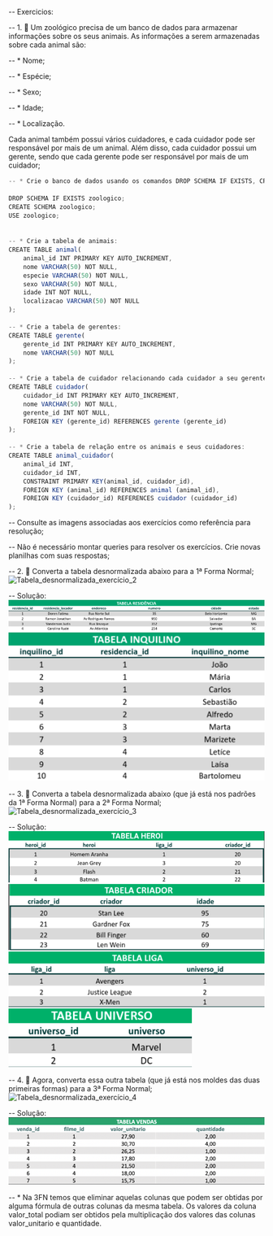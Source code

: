 -- Exercicios: 

-- 1. 🚀 Um zoológico precisa de um banco de dados para armazenar informações sobre os seus animais. As informações a serem armazenadas sobre cada animal são:

-- * Nome;

-- * Espécie;

-- * Sexo;

-- * Idade;

-- * Localização.

Cada animal também possui vários cuidadores, e cada cuidador pode ser responsável por mais de um animal. Além disso, cada cuidador possui um gerente, sendo que cada gerente pode ser responsável por mais de um cuidador;
```js
-- * Crie o banco de dados usando os comandos DROP SCHEMA IF EXISTS, CREATE e USE para derrubar um banco de dados de mesmo nome caso ele já exista, recria-lo e garantir que este banco de dados seja o banco que receberá os comandos a seguir: 

DROP SCHEMA IF EXISTS zoologico;
CREATE SCHEMA zoologico;
USE zoologico;


-- * Crie a tabela de animais: 
CREATE TABLE animal(
    animal_id INT PRIMARY KEY AUTO_INCREMENT,
    nome VARCHAR(50) NOT NULL,
    especie VARCHAR(50) NOT NULL,
    sexo VARCHAR(50) NOT NULL,
    idade INT NOT NULL,
    localizacao VARCHAR(50) NOT NULL
);

-- * Crie a tabela de gerentes: 
CREATE TABLE gerente(
    gerente_id INT PRIMARY KEY AUTO_INCREMENT,
    nome VARCHAR(50) NOT NULL
);

-- * Crie a tabela de cuidador relacionando cada cuidador a seu gerente usando uma chave estrangeira (foreign key): 
CREATE TABLE cuidador(
    cuidador_id INT PRIMARY KEY AUTO_INCREMENT,
    nome VARCHAR(50) NOT NULL,
    gerente_id INT NOT NULL,
    FOREIGN KEY (gerente_id) REFERENCES gerente (gerente_id)
);

-- * Crie a tabela de relação entre os animais e seus cuidadores: 
CREATE TABLE animal_cuidador(
    animal_id INT,
    cuidador_id INT,
    CONSTRAINT PRIMARY KEY(animal_id, cuidador_id),
    FOREIGN KEY (animal_id) REFERENCES animal (animal_id),
    FOREIGN KEY (cuidador_id) REFERENCES cuidador (cuidador_id)
);
```
-- Consulte as imagens associadas aos exercícios como referência para resolução;

-- Não é necessário montar queries para resolver os exercícios. Crie novas planilhas com suas respostas;

-- 2. 🚀 Converta a tabela desnormalizada abaixo para a 1ª Forma Normal;
![Tabela_desnormalizada_exercício_2](./images/tabela_desnormalizada/exercício_2.png)

-- Solução:
![Tabela residência](./images/solution/tabela_residencia.png)
![Tabela inquilino](./images/solution/tabela_inquilino.png)


-- 3. 🚀 Converta a tabela desnormalizada abaixo (que já está nos padrões da 1ª Forma Normal) para a 2ª Forma Normal;
![Tabela_desnormalizada_exercício_3](./images/tabela_desnormalizada/exercício_3.png)

-- Solução:
![Tabela heroi](./images/solution/tabela_heroi.png)
![Tabela criador](./images/solution/tabela_criador.png)
![Tabela liga](./images/solution/tabela_liga.png)
![Tabela universo](./images/solution/tabela_universo.png)


-- 4. 🚀 Agora, converta essa outra tabela (que já está nos moldes das duas primeiras formas) para a 3ª Forma Normal;
![Tabela_desnormalizada_exercício_4](./images/tabela_desnormalizada/exercício_4.png)

-- Solução:
![Tabela vendas](./images/solution/tabela_vendas.png)

-- * Na 3FN temos que eliminar aquelas colunas que podem ser obtidas por alguma fórmula de outras colunas da mesma tabela. Os valores da coluna valor_total podiam ser obtidos pela multiplicação dos valores das colunas valor_unitario e quantidade.